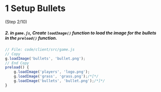 # 1 Setup Bullets
 (Step 2/10)

##### 2. in `game.js`, Create `loadImage()` function to load the image for the bullets in the `preload()` function.

``` javascript
// File: code/client/src/game.js
// Copy
g.loadImage('bullets', 'bullet.png');
// End Copy
preload() {
	g.loadImage('players', 'logo.png');
	g.loadImage('grass', 'grass.png');/*[*/
	g.loadImage('bullets', 'bullet.png');/*]*/
}
```